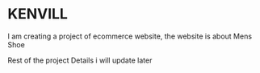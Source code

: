 # KENVILL 

I am creating a project of ecommerce website,
the website is about Mens Shoe

Rest of the project Details i will update later